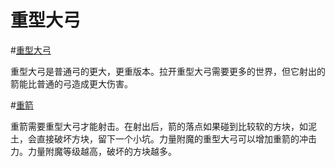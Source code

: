 # 重型大弓

#[重型大弓](item:betterwithaddons:greatbow@0)

重型大弓是普通弓的更大，更重版本。拉开重型大弓需要更多的世界，但它射出的箭能比普通的弓造成更大伤害。

#[重箭](item:betterwithaddons:greatarrow@0)

重箭需要重型大弓才能射击。在射出后，箭的落点如果碰到比较软的方块，如泥土，会直接破坏方块，留下一个小坑。力量附魔的重型大弓可以增加重箭的冲击力。力量附魔等级越高，破坏的方块越多。